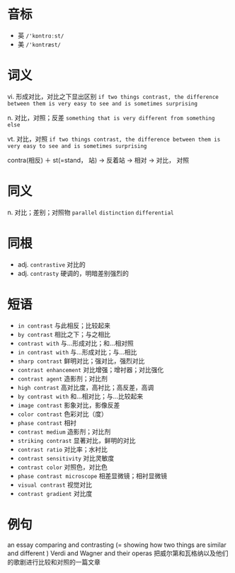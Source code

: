 # 音标

- 英 `/'kɒntrɑːst/`
- 美 `/'kɑntræst/`

# 词义

vi. 形成对比，对比之下显出区别
`if two things contrast, the difference between them is very easy to see and is sometimes surprising`

n. 对比，对照；反差
`something that is very different from something else`

vt. 对比，对照
`if two things contrast, the difference between them is very easy to see and is sometimes surprising`



contra(相反) ＋ st(=stand， 站) → 反着站 → 相对 → 对比， 对照

# 同义

n. 对比；差别；对照物
`parallel` `distinction` `differential`

# 同根

- adj. `contrastive` 对比的
- adj. `contrasty` 硬调的，明暗差别强烈的

# 短语

- `in contrast` 与此相反；比较起来
- `by contrast` 相比之下；与之相比
- `contrast with` 与…形成对比；和…相对照
- `in contrast with` 与…形成对比；与…相比
- `sharp contrast` 鲜明对比；强对比，强烈对比
- `contrast enhancement` 对比增强；增衬器；对比强化
- `contrast agent` 造影剂；对比剂
- `high contrast` 高对比度，高衬比；高反差，高调
- `by contrast with` 和…相对比；与…比较起来
- `image contrast` 影象对比，影像反差
- `color contrast` 色彩对比（度）
- `phase contrast` 相衬
- `contrast medium` 造影剂；对比剂
- `striking contrast` 显著对比，鲜明的对比
- `contrast ratio` 对比率；水衬比
- `contrast sensitivity` 对比灵敏度
- `contrast color` 对照色，对比色
- `phase contrast microscope` 相差显微镜；相衬显微镜
- `visual contrast` 视觉对比
- `contrast gradient` 对比度

# 例句

an essay comparing and contrasting (= showing how two things are similar and different ) Verdi and Wagner and their operas
把威尔第和瓦格纳以及他们的歌剧进行比较和对照的一篇文章


